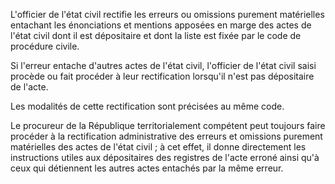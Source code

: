 L'officier de l'état civil rectifie les erreurs ou omissions purement matérielles entachant les énonciations et mentions apposées en marge des actes de l'état civil dont il est dépositaire et dont la liste est fixée par le code de procédure civile.

Si l'erreur entache d'autres actes de l'état civil, l'officier de l'état civil saisi procède ou fait procéder à leur rectification lorsqu'il n'est pas dépositaire de l'acte.

Les modalités de cette rectification sont précisées au même code.

Le procureur de la République territorialement compétent peut toujours faire procéder à la rectification administrative des erreurs et omissions purement matérielles des actes de l'état civil ; à cet effet, il donne directement les instructions utiles aux dépositaires des registres de l'acte erroné ainsi qu'à ceux qui détiennent les autres actes entachés par la même erreur.
